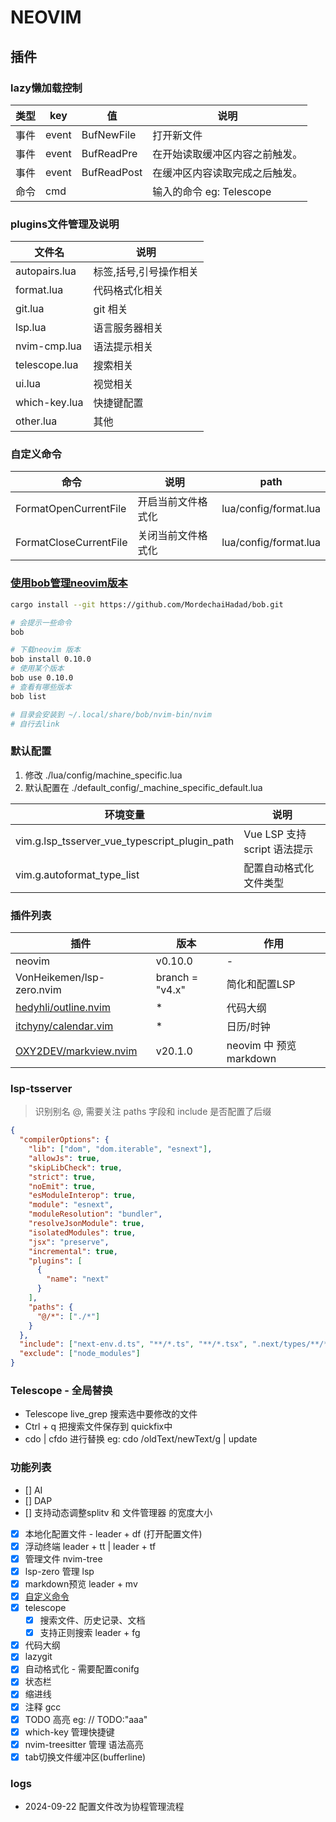 # NEOVIM

## 插件

### lazy懒加载控制

| 类型 | key   | 值          | 说明                           |
| ---- | ----- | ----------- | ------------------------------ |
| 事件 | event | BufNewFile  | 打开新文件                     |
| 事件 | event | BufReadPre  | 在开始读取缓冲区内容之前触发。 |
| 事件 | event | BufReadPost | 在缓冲区内容读取完成之后触发。 |
| 命令 | cmd   | <CMD>       | 输入的命令 eg: Telescope       |

### plugins文件管理及说明

| 文件名        | 说明                   |
| ------------- | ---------------------- |
| autopairs.lua | 标签,括号,引号操作相关 |
| format.lua    | 代码格式化相关         |
| git.lua       | git 相关               |
| lsp.lua       | 语言服务器相关         |
| nvim-cmp.lua  | 语法提示相关           |
| telescope.lua | 搜索相关               |
| ui.lua        | 视觉相关               |
| which-key.lua | 快捷键配置             |
| other.lua     | 其他                   |

### 自定义命令

| 命令                   | 说明               | path                  |
| ---------------------- | ------------------ | --------------------- |
| FormatOpenCurrentFile  | 开启当前文件格式化 | lua/config/format.lua |
| FormatCloseCurrentFile | 关闭当前文件格式化 | lua/config/format.lua |

### [使用bob管理neovim版本](https://github.com/MordechaiHadad/bob)

```bash
cargo install --git https://github.com/MordechaiHadad/bob.git

# 会提示一些命令
bob

# 下载neovim 版本
bob install 0.10.0
# 使用某个版本
bob use 0.10.0
# 查看有哪些版本
bob list

# 目录会安装到 ~/.local/share/bob/nvim-bin/nvim
# 自行去link

```

### 默认配置

1.  修改 ./lua/config/machine_specific.lua
2.  默认配置在 ./default_config/\_machine_specific_default.lua

| 环境变量                                      | 说明                         |
| --------------------------------------------- | ---------------------------- |
| vim.g.lsp_tsserver_vue_typescript_plugin_path | Vue LSP 支持 script 语法提示 |
| vim.g.autoformat_type_list                    | 配置自动格式化文件类型       |

### 插件列表

| 插件                                                              | 版本            | 作用                   |
| ----------------------------------------------------------------- | --------------- | ---------------------- |
| neovim                                                            | v0.10.0         | -                      |
| VonHeikemen/lsp-zero.nvim                                         | branch = "v4.x" | 简化和配置LSP          |
| [hedyhli/outline.nvim](https://github.com/hedyhli/outline.nvim)   | \*              | 代码大纲               |
| [itchyny/calendar.vim](https://github.com/itchyny/calendar.vim)   | \*              | 日历/时钟              |
| [OXY2DEV/markview.nvim](https://github.com/OXY2DEV/markview.nvim) | v20.1.0         | neovim 中 预览markdown |

### lsp-tsserver

> 识别别名 @, 需要关注 paths 字段和 include 是否配置了后缀

```json
{
  "compilerOptions": {
    "lib": ["dom", "dom.iterable", "esnext"],
    "allowJs": true,
    "skipLibCheck": true,
    "strict": true,
    "noEmit": true,
    "esModuleInterop": true,
    "module": "esnext",
    "moduleResolution": "bundler",
    "resolveJsonModule": true,
    "isolatedModules": true,
    "jsx": "preserve",
    "incremental": true,
    "plugins": [
      {
        "name": "next"
      }
    ],
    "paths": {
      "@/*": ["./*"]
    }
  },
  "include": ["next-env.d.ts", "**/*.ts", "**/*.tsx", ".next/types/**/*.ts"],
  "exclude": ["node_modules"]
}
```

### Telescope - 全局替换

- Telescope live_grep 搜索选中要修改的文件
- Ctrl + q 把搜索文件保存到 quickfix中
- cdo | cfdo 进行替换 eg: cdo /oldText/newText/g | update

### 功能列表

- [] AI
- [] DAP
- [] 支持动态调整splitv 和 文件管理器 的宽度大小
- [x] 本地化配置文件 - leader + df (打开配置文件)
- [x] 浮动终端 leader + tt | leader + tf
- [x] 管理文件 nvim-tree
- [x] lsp-zero 管理 lsp
- [x] markdown预览 leader + mv
- [x] [自定义命令](#自定义命令)
- [x] telescope
  - [x] 搜索文件、历史记录、文档
  - [x] 支持正则搜索 leader + fg
- [x] 代码大纲
- [x] lazygit
- [x] 自动格式化 - 需要配置conifg
- [x] 状态栏
- [x] 缩进线
- [x] 注释 gcc
- [x] TODO 高亮 eg: // TODO:"aaa"
- [x] which-key 管理快捷键
- [x] nvim-treesitter 管理 语法高亮
- [x] tab切换文件缓冲区(bufferline)

### logs

- 2024-09-22 配置文件改为协程管理流程
